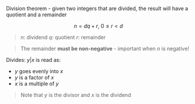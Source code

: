 Division theorem - given two integers that are divided, the result will have a quotient and a remainder

$$
n = dq + r, \  0 \leq r < d
$$

> $n$: dividend
> $q$: quotient
> $r$: remainder


> The remainder **must be non-negative** - important when $n$ is negative!

Divides: $y|x$ is read as:

- $y$ goes evenly into $x$
- $y$ is a factor of $x$
- $x$ is a multiple of $y$
> Note that $y$ is the divisor and $x$ is the dividend
